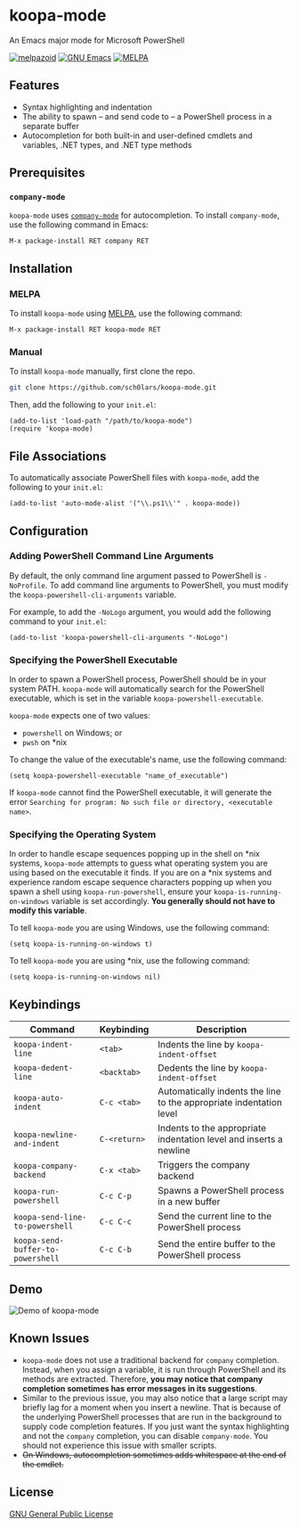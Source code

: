 # koopa-mode
An Emacs major mode for Microsoft PowerShell

[![melpazoid](https://github.com/sch0lars/koopa-mode/actions/workflows/melpazoid.yml/badge.svg)](https://github.com/sch0lars/koopa-mode/actions/workflows/melpazoid.yml)
[![GNU Emacs](https://img.shields.io/static/v1?logo=gnuemacs&logoColor=fafafa&label=Made%20for&message=GNU%20Emacs&color=7F5AB6&style=flat)](https://www.gnu.org/software/emacs/)
[![MELPA](https://melpa.org/packages/koopa-mode-badge.svg)](https://melpa.org/#/koopa-mode)

## Features

* Syntax highlighting and indentation
* The ability to spawn – and send code to – a PowerShell process in a separate buffer
* Autocompletion for both built-in and user-defined cmdlets and variables, .NET types, and .NET type methods

## Prerequisites

### `company-mode`

`koopa-mode` uses [`company-mode`](https://company-mode.github.io/manual/Getting-Started.html) for autocompletion. To install `company-mode`, use the following command in Emacs:

```
M-x package-install RET company RET
```

## Installation

### MELPA

To install `koopa-mode` using [MELPA](https://melpa.org/#/getting-started), use the following command:

`M-x package-install RET koopa-mode RET`

### Manual

To install `koopa-mode` manually, first clone the repo.

```bash
git clone https://github.com/sch0lars/koopa-mode.git
```

Then, add the following to your `init.el`:

```emacs-lisp
(add-to-list 'load-path "/path/to/koopa-mode")
(require 'koopa-mode)
```

## File Associations

To automatically associate PowerShell files with `koopa-mode`, add the following to your `init.el`:

```emacs-lisp
(add-to-list 'auto-mode-alist '("\\.ps1\\'" . koopa-mode))
```

## Configuration

### Adding PowerShell Command Line Arguments

By default, the only command line argument passed to PowerShell is `-NoProfile`. To add command line arguments to PowerShell, you must modify the `koopa-powershell-cli-arguments` variable. 

For example, to add the `-NoLogo` argument, you would add the following command to your `init.el`:

```emacs-lisp
(add-to-list 'koopa-powershell-cli-arguments "-NoLogo")
```

### Specifying the PowerShell Executable

In order to spawn a PowerShell process, PowerShell should be in your system PATH. `koopa-mode` will automatically search for the PowerShell executable, which is set in the variable `koopa-powershell-executable`. 


`koopa-mode` expects one of two values:

* `powershell` on Windows; or
* `pwsh` on *nix

To change the value of the executable's name, use the following command:

```emacs-lisp
(setq koopa-powershell-executable "name_of_executable")
```

If `koopa-mode` cannot find the PowerShell executable, it will generate the error `Searching for program: No such file or directory, <executable name>`.

### Specifying the Operating System

In order to handle escape sequences popping up in the shell on *nix systems, `koopa-mode` attempts to guess what operating system you are using based on the executable it finds. If you are on a *nix systems and experience random escape sequence characters popping up when you spawn a shell using `koopa-run-powershell`, ensure your `koopa-is-running-on-windows` variable is set accordingly. **You generally should not have to modify this variable**.

To tell `koopa-mode` you are using Windows, use the following command:

```emacs-lisp
(setq koopa-is-running-on-windows t)
```

To tell `koopa-mode` you are using *nix, use the following command:

```emacs-lisp
(setq koopa-is-running-on-windows nil)
```


## Keybindings

| Command                           | Keybinding   | Description                                                         |
|-----------------------------------|--------------|---------------------------------------------------------------------|
| `koopa-indent-line`               | `<tab>`      | Indents the line by `koopa-indent-offset`                           |
| `koopa-dedent-line`               | `<backtab>`  | Dedents the line by `koopa-indent-offset`                           |
| `koopa-auto-indent`               | `C-c <tab>`  | Automatically indents the line to the appropriate indentation level |
| `koopa-newline-and-indent`        | `C-<return>` | Indents to the appropriate indentation level and inserts a newline  |
| `koopa-company-backend`           | `C-x <tab>`  | Triggers the company backend                                        |
| `koopa-run-powershell`            | `C-c C-p`    | Spawns a PowerShell process in a new buffer                         |
| `koopa-send-line-to-powershell`   | `C-c C-c`    | Send the current line to the PowerShell process                     |
| `koopa-send-buffer-to-powershell` | `C-c C-b`    | Send the entire buffer to the PowerShell process                    |

## Demo

![Demo of koopa-mode](screenshots/koopa-mode-demo.GIF "Demo of koopa-mode")

## Known Issues

- `koopa-mode` does not use a traditional backend for `company` completion. Instead, when you assign a variable, it is run through PowerShell and its methods are extracted. Therefore, **you may notice that company completion sometimes has error messages in its suggestions**.
- Similar to the previous issue, you may also notice that a large script may briefly lag for a moment when you insert a newline. That is because of the underlying PowerShell processes that are run in the background to supply code completion features. If you just want the syntax highlighting and not the `company` completion, you can disable `company-mode`. You should not experience this issue with smaller scripts.
- ~~On Windows, autocompletion sometimes adds whitespace at the end of the cmdlet.~~

## License

[GNU General Public License](https://www.gnu.org/licenses/gpl-3.0.en.html)
